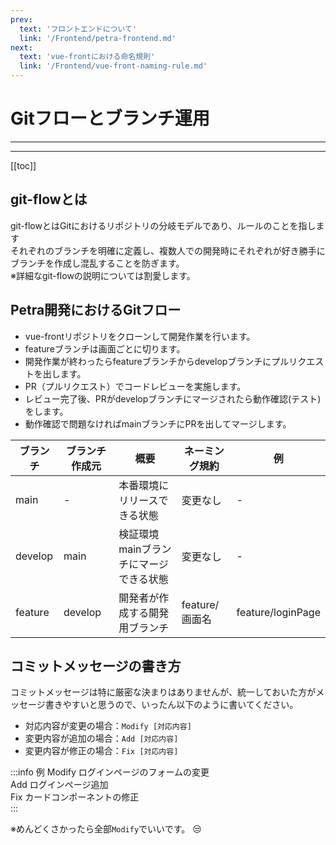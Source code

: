 ```yaml
---
prev:
  text: 'フロントエンドについて'
  link: '/Frontend/petra-frontend.md'
next:
  text: 'vue-frontにおける命名規則'
  link: '/Frontend/vue-front-naming-rule.md'
---
```


# Gitフローとブランチ運用

---

<!-- 更新バージョン -->
<Badge type="info" text="v1.0.0" />
<!-- ドキュメントのカテゴリ -->
<Badge type="tip" text="Git" />

---

[[toc]]

## git-flowとは
git-flowとはGitにおけるリポジトリの分岐モデルであり、ルールのことを指します<br>
それぞれのブランチを明確に定義し、複数人での開発時にそれぞれが好き勝手にブランチを作成し混乱することを防ぎます。<br>
※詳細なgit-flowの説明については割愛します。

## Petra開発におけるGitフロー

- vue-frontリポジトリをクローンして開発作業を行います。<br>
- featureブランチは画面ごとに切ります。<br>
- 開発作業が終わったらfeatureブランチからdevelopブランチにプルリクエストを出します。
- PR（プルリクエスト）でコードレビューを実施します。
- レビュー完了後、PRがdevelopブランチにマージされたら動作確認(テスト)をします。
- 動作確認で問題なければmainブランチにPRを出してマージします。

| ブランチ | ブランチ作成元 | 概要                                      | ネーミング規約       | 例                     |
| -------- | -------------- | ----------------------------------------- | -------------------- | ---------------------- |
| main     | -              | 本番環境にリリースできる状態              | 変更なし             | -                      |
| develop  | main           | 検証環境<br>mainブランチにマージできる状態| 変更なし             | -                      |
| feature  | develop        | 開発者が作成する開発用ブランチ            | feature/画面名       | feature/loginPage      |

## コミットメッセージの書き方
コミットメッセージは特に厳密な決まりはありませんが、統一しておいた方がメッセージ書きやすいと思うので、いったん以下のように書いてください。
<br>

- 対応内容が変更の場合：`Modify [対応内容]`
- 変更内容が追加の場合：`Add [対応内容]`
- 変更内容が修正の場合：`Fix [対応内容]`

:::info 例
Modify ログインページのフォームの変更<br>
Add ログインページ追加<br>
Fix カードコンポーネントの修正<br>
:::

※めんどくさかったら全部`Modify`でいいです。 :unamused: